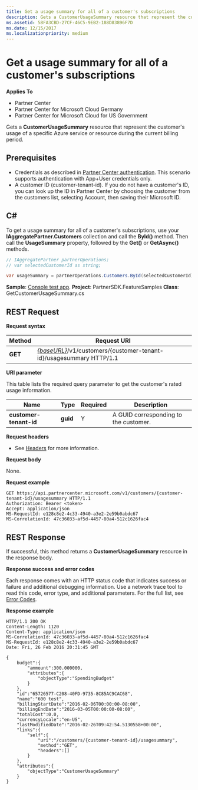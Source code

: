 ```yaml
---
title: Get a usage summary for all of a customer's subscriptions
description: Gets a CustomerUsageSummary resource that represent the customer's usage of a specific Azure service or resource during the current billing period.
ms.assetid: 58FA3CBD-27CF-46C5-9EB2-188D83896F7D
ms.date: 12/15/2017
ms.localizationpriority: medium
---
```


# Get a usage summary for all of a customer's subscriptions


**Applies To**

-   Partner Center
-   Partner Center for Microsoft Cloud Germany
-   Partner Center for Microsoft Cloud for US Government

Gets a **CustomerUsageSummary** resource that represent the customer's usage of a specific Azure service or resource during the current billing period.

## <span id="Prerequisites"></span><span id="prerequisites"></span><span id="PREREQUISITES"></span>Prerequisites


-   Credentials as described in [Partner Center authentication](partner-center-authentication.md). This scenario supports authentication with App+User credentials only.
-   A customer ID (customer-tenant-id). If you do not have a customer's ID, you can look up the ID in Partner Center by choosing the customer from the customers list, selecting Account, then saving their Microsoft ID.

## <span id="C_"></span><span id="c_"></span>C#


To get a usage summary for all of a customer's subscriptions, use your **IAggregatePartner.Customers** collection and call the **ById()** method. Then call the **UsageSummary** property, followed by the **Get()** or **GetAsync()** methods.

``` csharp
// IAggregatePartner partnerOperations;
// var selectedCustomerId as string;

var usageSummary = partnerOperations.Customers.ById(selectedCustomerId).UsageSummary.Get();
```

**Sample**: [Console test app](console-test-app.md). **Project**: PartnerSDK.FeatureSamples **Class**: GetCustomerUsageSummary.cs

## <span id="REST_Request"></span><span id="rest_request"></span><span id="REST_REQUEST"></span>REST Request


**Request syntax**

| Method  | Request URI                                                                                         |
|---------|-----------------------------------------------------------------------------------------------------|
| **GET** | [*{baseURL}*](partner-center-rest-urls.md)/v1/customers/{customer-tenant-id}/usagesummary HTTP/1.1 |



**URI parameter**

This table lists the required query parameter to get the customer's rated usage information.

| Name                   | Type     | Required | Description                           |
|------------------------|----------|----------|---------------------------------------|
| **customer-tenant-id** | **guid** | Y        | A GUID corresponding to the customer. |



**Request headers**

-   See [Headers](headers.md) for more information.

**Request body**

None.

**Request example**

```http
GET https://api.partnercenter.microsoft.com/v1/customers/{customer-tenant-id}/usagesummary HTTP/1.1
Authorization: Bearer <token>
Accept: application/json
MS-RequestId: e128c8e2-4c33-4940-a3e2-2e59b0abdc67
MS-CorrelationId: 47c36033-af5d-4457-80a4-512c1626fac4
```

## <span id="REST_Response"></span><span id="rest_response"></span><span id="REST_RESPONSE"></span>REST Response


If successful, this method returns a **CustomerUsageSummary** resource in the response body.

**Response success and error codes**

Each response comes with an HTTP status code that indicates success or failure and additional debugging information. Use a network trace tool to read this code, error type, and additional parameters. For the full list, see [Error Codes](error-codes.md).

**Response example**

```http
HTTP/1.1 200 OK
Content-Length: 1120
Content-Type: application/json
MS-CorrelationId: 47c36033-af5d-4457-80a4-512c1626fac4
MS-RequestId: e128c8e2-4c33-4940-a3e2-2e59b0abdc67
Date: Fri, 26 Feb 2016 20:31:45 GMT

{
    budget":{
        "ammount":300.000000,
        "attributes":{
            "objectType":"SpendingBudget"
        }
    },
    "id":"65726577-C208-40FD-9735-8C85AC9CAC68",
    "name":"600 test",
    "billingStartDate":"2016-02-06T00:00:00-08:00",
    "billingEndDate":"2016-03-05T00:00:00-08:00",
    "totalCost":0.0,
    "currencyLocale":"en-US",
    "lastModifiedDate":"2016-02-26T09:42:54.5130558+00:00",
    "links":{
        "self":{
            "uri":"/customers/{customer-tenant-id}/usagesummary",
            "method":"GET",
            "headers":[]
        }
    },
    "attributes":{
        "objectType":"CustomerUsageSummary"
    }
}
```








